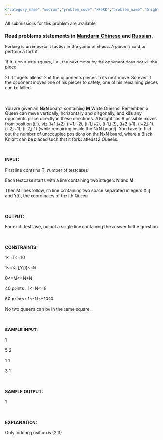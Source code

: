 ```yaml
---
{"category_name":"medium","problem_code":"KFORK","problem_name":"Knight Fork","languages_supported":{"0":"ADA","1":"ASM","2":"BASH","3":"BF","4":"C","5":"C99 strict","6":"CAML","7":"CLOJ","8":"CLPS","9":"CPP 4.3.2","10":"CPP 4.9.2","11":"CPP14","12":"CS2","13":"D","14":"ERL","15":"FORT","16":"FS","17":"GO","18":"HASK","19":"ICK","20":"ICON","21":"JAVA","22":"JS","23":"LISP clisp","24":"LISP sbcl","25":"LUA","26":"NEM","27":"NICE","28":"NODEJS","29":"PAS fpc","30":"PAS gpc","31":"PERL","32":"PERL6","33":"PHP","34":"PIKE","35":"PRLG","36":"PYTH","37":"PYTH 3.4","38":"RUBY","39":"SCALA","40":"SCM guile","41":"SCM qobi","42":"ST","43":"TCL","44":"TEXT","45":"WSPC"},"max_timelimit":1,"source_sizelimit":50000,"problem_author":"piyushkumar","problem_tester":null,"date_added":"20-04-2014","tags":{"0":"brute","1":"ltime11","2":"piyushkumar","3":"simple"},"editorial_url":"http://discuss.codechef.com/problems/KFORK","time":{"view_start_date":1398587400,"submit_start_date":1398587400,"visible_start_date":1398587400,"end_date":1735669800},"layout":"problem"}
---
```

<span class="solution-visible-txt">All submissions for this problem are available.</span><h3> Read problems statements in <a target="_blank" href="http://www.codechef.com/download/translated/LTIME11/mandarin/KFORK.pdf">Mandarin Chinese </a> and <a target="_blank" href="http://www.codechef.com/download/translated/LTIME11/russian/KFORK1.pdf">Russian</a>.</h3>
<p>Forking is an important tactics in the game of chess. A piece is said to perform a fork if <br /><br />
1) It is on a safe square, i.e., the next move by the opponent does not kill the piece<br /><br />
2) It targets atleast 2 of the opponents pieces in its next move. So even if the opponent moves one of his pieces to safety, one of his remaining pieces can be killed.<br /><br />
<br /><br />
You are given an <b>NxN</b> board, containing <b>M</b> White Queens. Remember, a Queen can move vertically, horizontally and diagonally; and kills any opponents piece directly in these directions. A Knight has 8 possible moves from position (i,j), viz (i+1,j+2), (i+1,j-2), (i-1,j+2), (i-1,j-2), (i+2,j+1), (i+2,j-1), (i-2,j+1), (i-2,j-1) (while remaining inside the NxN board). You have to find out the number of unoccupied positions on the NxN board, where a Black Knight can be placed such that it forks atleast 2 Queens.<br /><br />
<br /><br />
<b>INPUT:</b><br /><br />
First line contains <b>T</b>, number of testcases<br /><br />
Each testcase starts with a line containing two integers <b>N</b> and <b>M</b><br /><br />
Then M lines follow, ith line containing two space separated integers X[i] and Y[i], the coordinates of the ith Queen<br /><br />
<br /><br />
<b>OUTPUT:</b><br /><br />
For each testcase, output a single line containing the answer to the question<br /><br />
<br /><br />
<b>CONSTRAINTS:</b><br /><br />
1&lt;=T&lt;=10<br /><br />
1&lt;=X[i],Y[i]&lt;=N <br /><br />
0&lt;=M&lt;=N*N <br /><br />
40 points : 1&lt;=N&lt;=8<br /><br />
60 points : 1&lt;=N&lt;=1000<br /><br />
No two queens can be in the same square.<br /><br />
<br /><br />
<b>SAMPLE INPUT:</b><br /><br />
1<br /><br />
5 2<br /><br />
1 1<br /><br />
3 1<br /><br />
<br /><br />
<b>SAMPLE OUTPUT:</b><br /><br />
1<br /><br />
<br /><br />
<b>EXPLANATION:</b><br /><br />
Only forking position is (2,3)</p>
